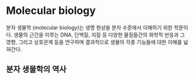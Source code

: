 # Molecular biology

분자 생물학 (molecular biology)는 생명 현상을 분자 수준에서 이해하기 위한 학문이다. 생물의 근간을 이루는 DNA, 단백질, 지질 등 다양한 물질들간의 화학적 반응과 그 영향, 그리고 상호관계 등을 연구하며 결과적으로 생물의 각종 기능들에 대한 이해를 넓혀간다.&#x20;

## 분자 생물학의 역사

